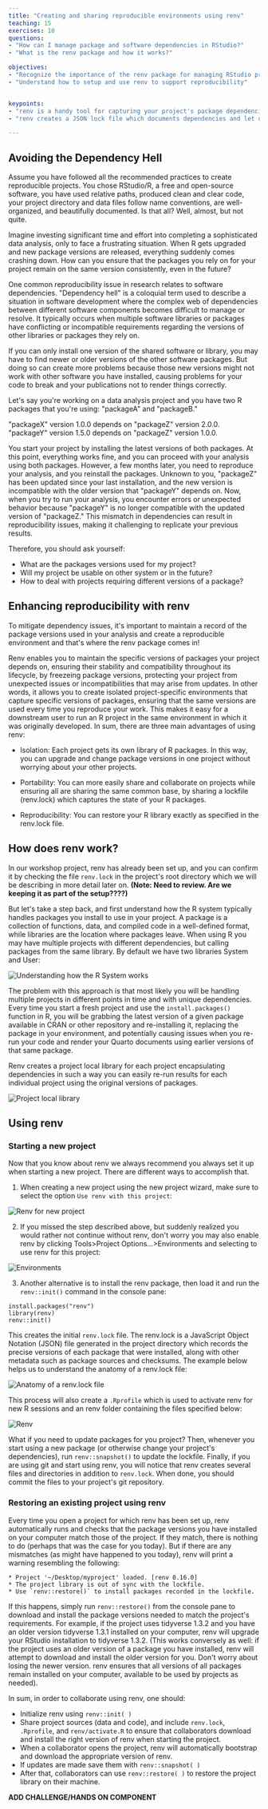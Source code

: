 ```yaml
---
title: "Creating and sharing reproducible environments using renv"
teaching: 15
exercises: 10
questions:
- "How can I manage package and software dependencies in RStudio?"
- "What is the renv package and how it works?"

objectives:
- "Recognize the importance of the renv package for managing RStudio projects"
- "Understand how to setup and use renv to support reproducibility"


keypoints:
- "renv is a handy tool for capturing your project's package dependencies"
- "renv creates a JSON lock file which documents dependencies and let users restore the original versions used for a particular project"

---
```


## Avoiding the Dependency Hell

Assume you have followed all the recommended practices to create reproducible projects. You chose RStudio/R, a free and open-source software, you have used relative paths, produced clean and clear code, your project directory and data files follow name conventions, are well-organized, and beautifully documented. Is that all? Well, almost, but not quite. 

Imagine investing significant time and effort into completing a sophisticated data analysis, only to face a frustrating situation. When R gets upgraded and new package versions are released, everything suddenly comes crashing down. How can you ensure that the packages you rely on for your project remain on the same version consistently, even in the future? 

One common reproducibility issue in research relates to software dependencies. "Dependency hell" is a coloquial term used to describe a situation in software development where the complex web of dependencies between different software components becomes difficult to manage or resolve. It typically occurs when multiple software libraries or packages have conflicting or incompatible requirements regarding the versions of other libraries or packages they rely on.

If you can only install one version of the shared software or library, you may have to find newer or older versions of the other software packages. But doing so can create more problems because those new versions might not work with other software you have installed, causing problems for your code to break and your publications not to render things correctly.  

Let's say you're working on a data analysis project and you have two R packages that you're using: "packageA" and "packageB."

"packageX" version 1.0.0 depends on "packageZ" version 2.0.0.
"packageY" version 1.5.0 depends on "packageZ" version 1.0.0.

You start your project by installing the latest versions of both packages. At this point, everything works fine, and you can proceed with your analysis using both packages. However, a few months later, you need to reproduce your analysis, and you reinstall the packages. Unknown to you, "packageZ" has been updated since your last installation, and the new version is incompatible with the older version that "packageY" depends on. Now, when you try to run your analysis, you encounter errors or unexpected behavior because "packageY" is no longer compatible with the updated version of "packageZ." This mismatch in dependencies can result in reproducibility issues, making it challenging to replicate your previous results.

Therefore, you should ask yourself:
* What are the packages versions used for my project?
* Will my project be usable on other system or in the future?
* How to deal with projects requiring different versions of a package?


## Enhancing reproducibility with renv

To mitigate dependency issues, it's important to maintain a record of the package versions used in your analysis and create a reproducible environment and that's where the renv package comes in!

Renv enables you to maintain the specific versions of packages your project depends on, ensuring their stability and compatibility throughout its lifecycle, by freezeing package versions, protecting your project from unexpected issues or incompatibilities that may arise from updates. In other words, it allows you to create isolated project-specific environments that capture specific versions of packages, ensuring that the same versions are used every time you reproduce your work. This makes it easy for a downstream user to run an R project in the same environment in which it was originally developed. In sum, there are three main advantages of using renv: 

* Isolation: Each project gets its own library of R packages. In this way, you can upgrade and change package versions in one project without worrying about your other projects.

* Portability: You can more easily share and collaborate on projects while ensuring all are sharing the same common base, by sharing a lockfile (renv.lock) which captures the state of your R packages.

* Reproducibility: You can restore your R library exactly as specified in the renv.lock file. 


## How does renv work?

In our workshop project, renv has already been set up, and you can confirm it by checking the file `renv.lock` in the project's root directory which we will be describing in more detail later on. **(Note: Need to review. Are we keeping it as part of the setup????)**

But let's take a step back, and first understand how the R system typically handles packages you install to use in your project.
A package is a collection of functions, data, and compiled code in a well-defined format, while libraries are the location where packages leave. When using R you may have multiple projects with different dependencies, but calling packages from the same library. By default we have two libraries System and User:

![Understanding how the R System works](../fig/renv-fig1.png)

The problem with this approach is that most likely you will be handling multiple projects in different points in time and with unique dependencies. Every time you start a fresh project and use the `install.packages()` function in R, you will be grabbing the latest version of a given package available in CRAN or other repository and re-installing it, replacing the package in your environment, and potentially causing issues when you re-run your code and render your Quarto documents using earlier versions of that same package.

Renv creates a project local library for each project encapsulating dependencies in such a way you can easily re-run results for each individual project using the original versions of packages.   


![Project local library](../fig/renv-fig2.png)


## Using renv

### Starting a new project

Now that you know about renv we always recommend you always set it up when starting a new project. There are different ways to accomplish that. 

1) When creating a new project using the new project wizard, make sure to select the option `Use renv with this project`:

![Renv for new project](../fig/renv-fig3.png)

2) If you missed the step described above, but suddenly realized you would rather not continue without renv, don't worry you may also enable renv by clicking Tools>Project Options...>Environments and selecting to use renv for this project: 

![Environments](../fig/renv-fig4.png)

3) Another alternative is to install the renv package, then load it and run the `renv::init()` command in the console pane:

```
install.packages("renv")
library(renv)
renv::init()
```

This creates the initial `renv.lock` file. The renv.lock is a JavaScript Object Notation (JSON) file generated in the project directory which records the precise versions of each package that were installed, along with other metadata such as package sources and checksums. The example below helps us to understand the anatomy of a renv.lock file:


![Anatomy of a renv.lock file](../fig/renv-fig4.png)


This process will also create a `.Rprofile` which is used to activate renv for new R sessions and an renv folder containing the files specified below:

![Renv](../fig/renv-fig6.png)


What if you need to update packages for you project? Then, whenever you start using a new package (or otherwise change your project's dependencies), run `renv::snapshot()` to update the lockfile.  Finally, if you are using git and start using renv, you will notice that renv creates several files and directories in addition to `renv.lock`. When done, you should commit the files to your project's git repository.


### Restoring an existing project using renv

Every time you open a project for which renv has been set up, renv automatically runs and checks that the package versions you have installed on your computer match those of the project.  If they match, there is nothing to do (perhaps that was the case for you today).  But if there are any mismatches (as might have happened to you today), renv will print a warning resembling the following:

```
* Project '~/Desktop/myproject' loaded. [renv 0.16.0]
* The project library is out of sync with the lockfile.
* Use `renv::restore()` to install packages recorded in the lockfile.
```

If this happens, simply run `renv::restore()` from the console pane to download and install the package versions needed to match the project's requirements.  For example, if the project uses tidyverse 1.3.2 and you have an older version tidyverse 1.3.1 installed on your computer, renv will upgrade your RStudio installation to tidyverse 1.3.2.  (This works conversely as well: if the project uses an older version of a package you have installed, renv will attempt to download and install the older version for you.  Don't worry about losing the newer version.  renv ensures that all versions of all packages remain installed on your computer, available to be used by projects as needed).


In sum, in order to collaborate using renv, one should:

* Initialize renv using `renv::init( )`
* Share project sources (data and code), and include `renv.lock`, `.Rprofile`, and `renv/activate.R` to ensure that collaborators download and install the right version of renv when starting the project.
* When a collaborator opens the project, renv will automatically bootstrap and download the appropriate version of renv.
* If updates are made save them with `renv::snapshot( )`
* After that, collaborators can use `renv::restore( )` to restore the project library on their machine.

**ADD CHALLENGE/HANDS ON COMPONENT**